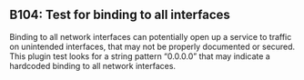 ## B104: Test for binding to all interfaces

Binding to all network interfaces can potentially open up a service to
traffic on unintended interfaces, that may not be properly documented or
secured. This plugin test looks for a string pattern “0.0.0.0” that may
indicate a hardcoded binding to all network interfaces.
